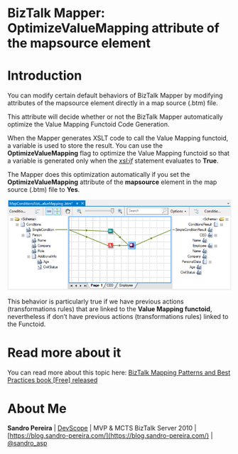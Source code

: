 # BizTalk Mapper: OptimizeValueMapping attribute of the mapsource element

# Introduction
You can modify certain default behaviors of BizTalk Mapper by modifying attributes of the mapsource element directly in a map source (.btm) file.

This attribute will decide whether or not the BizTalk Mapper automatically optimize the Value Mapping Functoid Code Generation.

When the Mapper generates XSLT code to call the Value Mapping functoid, a variable is used to store the result. You can use the **OptimizeValueMapping** flag to optimize the Value Mapping functoid so that a variable is generated only when the *<xsl:if>* statement evaluates to **True**.

The Mapper does this optimization automatically if you set the **OptimizeValueMapping** attribute of the **mapsource** element in the map source (.btm) file to **Yes**.

![OptimizeValueMapping attribute](media/BizTalk-Mapper-OptimizeValueMapping-attribute.png)

This behavior is particularly true if we have previous actions (transformations rules) that are linked to the **Value Mapping functoid**, nevertheless if don’t have previous actions (transformations rules) linked to the Functoid.
 
# Read more about it
You can read more about this topic here: [BizTalk Mapping Patterns and Best Practices book [Free] released](https://blog.sandro-pereira.com/2014/09/28/biztalk-mapping-patterns-and-best-practices-book-free-released/)

# About Me
**Sandro Pereira** | [DevScope](http://www.devscope.net/) | MVP & MCTS BizTalk Server 2010 | [https://blog.sandro-pereira.com/](https://blog.sandro-pereira.com/) | [@sandro_asp](https://twitter.com/sandro_asp)


